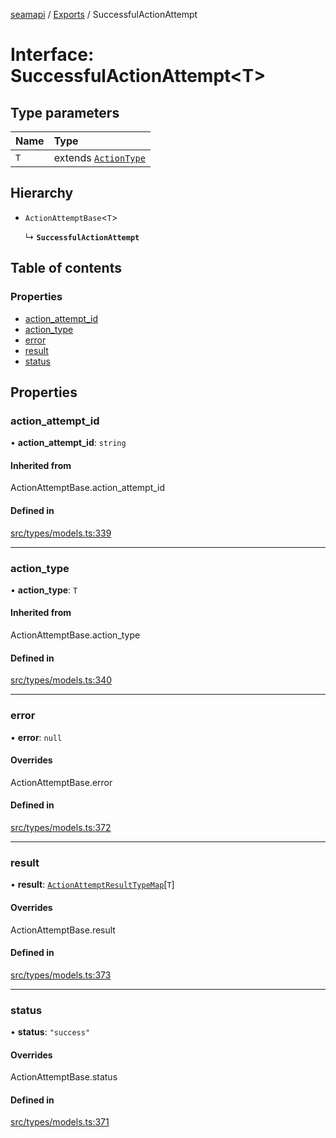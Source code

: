 [seamapi](../README.md) / [Exports](../modules.md) / SuccessfulActionAttempt

# Interface: SuccessfulActionAttempt<T\>

## Type parameters

| Name | Type |
| :------ | :------ |
| `T` | extends [`ActionType`](../modules.md#actiontype) |

## Hierarchy

- `ActionAttemptBase`<`T`\>

  ↳ **`SuccessfulActionAttempt`**

## Table of contents

### Properties

- [action\_attempt\_id](SuccessfulActionAttempt.md#action_attempt_id)
- [action\_type](SuccessfulActionAttempt.md#action_type)
- [error](SuccessfulActionAttempt.md#error)
- [result](SuccessfulActionAttempt.md#result)
- [status](SuccessfulActionAttempt.md#status)

## Properties

### action\_attempt\_id

• **action\_attempt\_id**: `string`

#### Inherited from

ActionAttemptBase.action\_attempt\_id

#### Defined in

[src/types/models.ts:339](https://github.com/seamapi/javascript/blob/main/src/types/models.ts#L339)

___

### action\_type

• **action\_type**: `T`

#### Inherited from

ActionAttemptBase.action\_type

#### Defined in

[src/types/models.ts:340](https://github.com/seamapi/javascript/blob/main/src/types/models.ts#L340)

___

### error

• **error**: ``null``

#### Overrides

ActionAttemptBase.error

#### Defined in

[src/types/models.ts:372](https://github.com/seamapi/javascript/blob/main/src/types/models.ts#L372)

___

### result

• **result**: [`ActionAttemptResultTypeMap`](ActionAttemptResultTypeMap.md)[`T`]

#### Overrides

ActionAttemptBase.result

#### Defined in

[src/types/models.ts:373](https://github.com/seamapi/javascript/blob/main/src/types/models.ts#L373)

___

### status

• **status**: ``"success"``

#### Overrides

ActionAttemptBase.status

#### Defined in

[src/types/models.ts:371](https://github.com/seamapi/javascript/blob/main/src/types/models.ts#L371)
